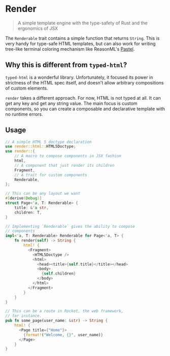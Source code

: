 # Render

> A simple template engine with the type-safety of Rust and the ergonomics of JSX

The `Renderable` trait contains a simple function that returns `String`. This is very handy for type-safe HTML templates, but can also work for writing tree-like terminal coloring mechanism like ReasonML's [Pastel](https://reason-native.com/docs/pastel/).

## Why this is different from `typed-html`?

`typed-html` is a wonderful library. Unfortunately, it focused its power in strictness of the HTML spec itself, and doesn't allow arbitrary compositions of custom elements.

`render` takes a different approach. For now, HTML is not typed at all. It can get any key and get any string value. The main focus is custom components, so you can create a composable and declarative template with no runtime errors.

## Usage

```rust
// A simple HTML 5 doctype declaration
use render::html::HTML5Doctype;
use render::{
    // A macro to compose components in JSX fashion
    html,
    // A component that just render its children
    Fragment,
    // A trait for custom components
    Renderable,
};

// This can be any layout we want
#[derive(Debug)]
struct Page<'a, T: Renderable> {
    title: &'a str,
    children: T,
}

// Implementing `Renderable` gives the ability to compose
// components
impl<'a, T: Renderable> Renderable for Page<'a, T> {
    fn render(self) -> String {
        html! {
          <Fragment>
            <HTML5Doctype />
            <html>
              <head><title>{self.title}</title></head>
              <body>
                {self.children}
              </body>
            </html>
          </Fragment>
        }
    }
}

// This can be a route in Rocket, the web framework,
// for instance.
pub fn some_page(user_name: &str) -> String {
    html! {
      <Page title={"Home"}>
        {format!("Welcome, {}", user_name)}
      </Page>
    }
}
```
